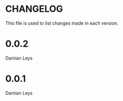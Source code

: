 # CHANGELOG

This file is used to list changes made in each version.

# 0.0.2
Damian Leys 

# 0.0.1
Damian Leys 
